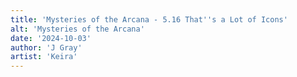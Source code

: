 ```yaml
---
title: 'Mysteries of the Arcana - 5.16 That''s a Lot of Icons'
alt: 'Mysteries of the Arcana'
date: '2024-10-03'
author: 'J Gray'
artist: 'Keira'
---
```

